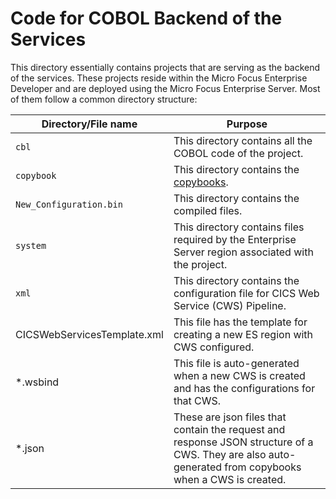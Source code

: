 # Code for COBOL Backend of the Services

This directory essentially contains projects that are serving as the backend of the services.
These projects reside within the Micro Focus Enterprise Developer and are deployed using the Micro Focus Enterprise Server.
Most of them follow a common directory structure:

|Directory/File name | Purpose |
|---|---|
|`cbl`| This directory contains all the COBOL code of the project.|
|`copybook`|This directory contains the [copybooks](https://www.ibm.com/docs/en/odm/8.0.1?topic=generation-cobol-copybook).|
|`New_Configuration.bin`| This directory contains the compiled files.|
|`system`| This directory contains files required by the Enterprise Server region associated with the project.|
|`xml` | This directory contains the configuration file for CICS Web Service (CWS) Pipeline.|
|CICSWebServicesTemplate.xml | This file has the template for creating a new ES region with CWS configured.|
|\*.wsbind | This file is auto-generated when a new CWS is created and has the configurations for that CWS.|
|\*.json| These are json files that contain the request and response JSON structure of a CWS. They are also auto-generated from copybooks when a CWS is created.|
